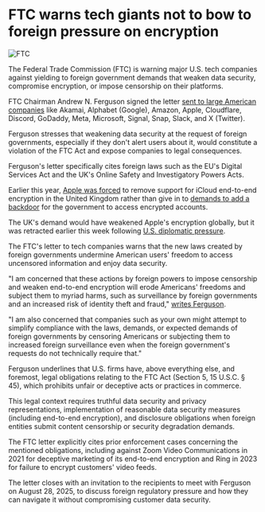 # FTC warns tech giants not to bow to foreign pressure on encryption

![FTC](https://www.bleepstatic.com/content/hl-images/2025/03/19/ftc-streaming-code.jpg)

The Federal Trade Commission (FTC) is warning major U.S. tech companies against yielding to foreign government demands that weaken data security, compromise encryption, or impose censorship on their platforms.

FTC Chairman Andrew N. Ferguson signed the letter [sent to large American companies](https://www.ftc.gov/news-events/news/press-releases/2025/08/ftc-chairman-ferguson-warns-companies-against-censoring-or-weakening-data-security-americans-behest) like Akamai, Alphabet (Google), Amazon, Apple, Cloudflare, Discord, GoDaddy, Meta, Microsoft, Signal, Snap, Slack, and X (Twitter).

Ferguson stresses that weakening data security at the request of foreign governments, especially if they don't alert users about it, would constitute a violation of the FTC Act and expose companies to legal consequences.

Ferguson's letter specifically cites foreign laws such as the EU's Digital Services Act and the UK's Online Safety and Investigatory Powers Acts.

Earlier this year, [Apple was forced](https://www.bleepingcomputer.com/news/security/apple-pulls-icloud-end-to-end-encryption-feature-in-the-uk/) to remove support for iCloud end-to-end encryption in the United Kingdom rather than give in to [demands to add a backdoor](https://www.bleepingcomputer.com/news/security/apple-pulls-icloud-end-to-end-encryption-feature-in-the-uk/) for the government to access encrypted accounts.

The UK's demand would have weakened Apple's encryption globally, but it was retracted earlier this week following [U.S. diplomatic pressure](http://x.com/DNIGabbard/status/1957623737232007638).

The FTC's letter to tech companies warns that the new laws created by foreign governments undermine American users' freedom to access uncensored information and enjoy data security.

"I am concerned that these actions by foreign powers to impose censorship and weaken end-to-end encryption will erode Americans' freedoms and subject them to myriad harms, such as surveillance by foreign governments and an increased risk of identity theft and fraud," [writes Ferguson](https://www.ftc.gov/system/files/ftc%5Fgov/pdf/ftc-unfair-security-letter-ferguson.pdf).

"I am also concerned that companies such as your own might attempt to simplify compliance with the laws, demands, or expected demands of foreign governments by censoring Americans or subjecting them to increased foreign surveillance even when the foreign government's requests do not technically require that."

Ferguson underlines that U.S. firms have, above everything else, and foremost, legal obligations relating to the FTC Act (Section 5, 15 U.S.C. § 45), which prohibits unfair or deceptive acts or practices in commerce.

This legal context requires truthful data security and privacy representations, implementation of reasonable data security measures (including end-to-end encryption), and disclosure obligations when foreign entities submit content censorship or security degradation demands.

The FTC letter explicitly cites prior enforcement cases concerning the mentioned obligations, including against Zoom Video Communications in 2021 for deceptive marketing of its end-to-end encryption and Ring in 2023 for failure to encrypt customers' video feeds.

The letter closes with an invitation to the recipients to meet with Ferguson on August 28, 2025, to discuss foreign regulatory pressure and how they can navigate it without compromising customer data security.